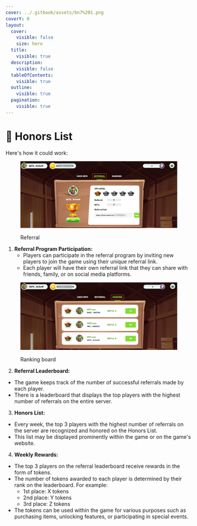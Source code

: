 ```yaml
---
cover: ../.gitbook/assets/bn7%201.png
coverY: 0
layout:
  cover:
    visible: false
    size: hero
  title:
    visible: true
  description:
    visible: false
  tableOfContents:
    visible: true
  outline:
    visible: true
  pagination:
    visible: true
---
```


# 🐔 Honors List

Here's how it could work:

<figure><img src="../.gitbook/assets/ref.png" alt=""><figcaption><p>Referral</p></figcaption></figure>

1. **Referral Program Participation:**
   * Players can participate in the referral program by inviting new players to join the game using their unique referral link.
   * Each player will have their own referral link that they can share with friends, family, or on social media platforms.

<figure><img src="../.gitbook/assets/ranking.png" alt=""><figcaption><p>Ranking board</p></figcaption></figure>

2. **Referral Leaderboard:**

* The game keeps track of the number of successful referrals made by each player.
* There is a leaderboard that displays the top players with the highest number of referrals on the entire server.

3. **Honors List:**

* Every week, the top 3 players with the highest number of referrals on the server are recognized and honored on the Honors List.
* This list may be displayed prominently within the game or on the game's website.

4. **Weekly Rewards:**

* The top 3 players on the referral leaderboard receive rewards in the form of tokens.
* The number of tokens awarded to each player is determined by their rank on the leaderboard. For example:
  * 1st place: X tokens
  * 2nd place: Y tokens
  * 3rd place: Z tokens
* The tokens can be used within the game for various purposes such as purchasing items, unlocking features, or participating in special events.
